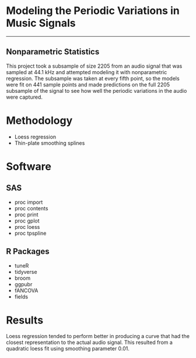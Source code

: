 # Modeling the Periodic Variations in Music Signals
---

## Nonparametric Statistics

This project took a subsample of size 2205 from an audio signal that was sampled at 44.1 kHz and attempted modeling it with nonparametric regression. The subsample was taken at every fifth point, so the models were fit on 441 sample points and made predictions on the full 2205 subsample of the signal to see how well the periodic variations in the audio were captured. 

# Methodology

* Loess regression
* Thin-plate smoothing splines

# Software

## SAS

* proc import 
* proc contents 
* proc print 
* proc gplot 
* proc loess
* proc tpspline 

## R Packages

* tuneR
* tidyverse 
* broom 
* ggpubr 
* fANCOVA 
* fields  

# Results 

Loess regression tended to perform better in producing a curve that had the closest representation to the actual audio signal. This resulted from a quadratic loess fit using smoothing parameter 0.01. 
